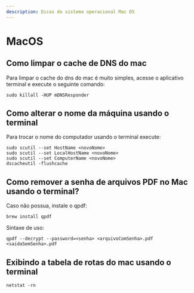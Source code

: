 ```yaml
---
description: Dicas do sistema operacional Mac OS
---
```


# MacOS

## Como limpar o cache de DNS do mac

Para limpar o cache do dns do mac é muito simples, acesse o aplicativo terminal e execute o seguinte comando:

```text
sudo killall -HUP mDNSResponder
```

## Como alterar o nome da máquina usando o terminal

Para trocar o nome do computador usando o terminal execute:

```text
sudo scutil --set HostName <novoNome>
sudo scutil --set LocalHostName <novoNome>
sudo scutil --set ComputerName <novoNome>
dscacheutil -flushcache

```

## Como remover a senha de arquivos PDF no Mac usando o terminal?

Caso não possua, instale o qpdf:

```text
brew install qpdf
```

Sintaxe de uso:

```text
qpdf --decrypt --password=<senha> <arquivoComSenha>.pdf <saidaSemSenha>.pdf
```

## Exibindo a tabela de rotas do mac usando o terminal

```text
netstat -rn
```

